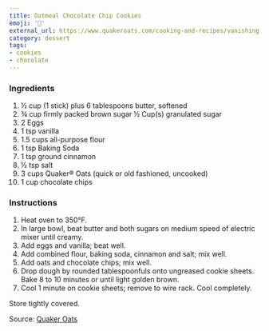 ```yaml
---
title: Oatmeal Chocolate Chip Cookies
emoji: '🍪'
external_url: https://www.quakeroats.com/cooking-and-recipes/vanishing-oatmeal-raisin-cookies
category: dessert
tags:
- cookies
- chocolate
---
```


### Ingredients

1. ½ cup (1 stick) plus 6 tablespoons butter, softened
2. ¾ cup firmly packed brown sugar
½ Cup(s) granulated sugar
3. 2 Eggs
4. 1 tsp vanilla
5. 1.5 cups all-purpose flour
6. 1 tsp Baking Soda
7. 1 tsp ground cinnamon
8. ½ tsp salt
9. 3 cups Quaker® Oats (quick or old fashioned, uncooked)
10. 1 cup chocolate chips

### Instructions

1. Heat oven to 350°F.
2. In large bowl, beat butter and both sugars on medium speed of electric mixer until creamy.
3. Add eggs and vanilla; beat well.
4. Add combined flour, baking soda, cinnamon and salt; mix well.
5. Add oats and chocolate chips; mix well.
6. Drop dough by rounded tablespoonfuls onto ungreased cookie sheets. Bake 8 to 10 minutes or until light golden brown.
7. Cool 1 minute on cookie sheets; remove to wire rack. Cool completely.

Store tightly covered.

Source: [Quaker Oats](https://www.quakeroats.com/cooking-and-recipes/vanishing-oatmeal-raisin-cookies)

